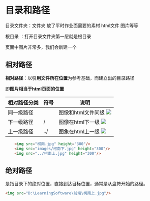 # 目录和路径

目录文件夹：文件夹 放了平时作业面需要的素材 html文件 图片等等 

根目录 ：打开目录文件夹第一层就是根目录

页面中图片非常多，我们会新建一个

## 相对路径

**相对路径**：以**引用文件所在位置**为参考基础，而建立出的目录路径

即**图片相当于html页面的位置**

| 相对路径分类 | 符号 | 说明                                            |
| :----------- | ---- | ----------------------------------------------- |
| 同一级路径   |      | 图像和html文件同级  <img src="baidu.gif"/>      |
| 下一级路径   | /    | 图像在html下一级  <img src="images/baidu.gif"/> |
| 上一级路径   | ../  | 图象在html上一级  <img src="../baidu.gif"/>     |

```html
    <img src="柯南.jpg" height="300"/>
    <img src="images/柯南下.jpg" height="300"/>
    <img src="../柯南上.jpg" height="300"/>
```

## 绝对路径

是指目录下的绝对位置，直接到达目标位置，通常是从盘符开始的路径。

```html
<img src="D:\LearningSoftware\前端\柯南上.jpg"/>
```

